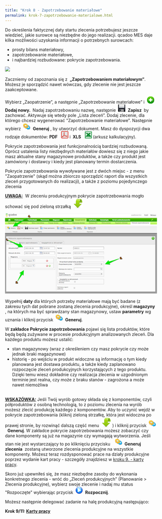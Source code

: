 ```yaml
---
title: "Krok 8 - Zapotrzebowanie materiałowe"
permalink: krok-7-zapotrzebowanie-materialowe.html
---
```

Do określenia faktycznej daty startu zlecenia potrzebujesz jeszcze wiedzieć, jakie surowce są niezbędne do jego realizacji. qcadoo MES daje kilka możliwości uzyskania informacji o potrzebnych surowcach:

- prosty bilans materiałowy,
- zapotrzebowanie materiałowe,
- i najbardziej rozbudowane: pokrycie zapotrzebowania.

 ![](/images/zapotrzebowanie-%20zapotrzebowanie%20materia%C5%82owe.png)
  

Zaczniemy od zapoznania się z&nbsp; **„Zapotrzebowaniem materiałowym”**. Możesz je sporządzić nawet wówczas, gdy zlecenie nie jest jeszcze zaakceptowane.

Wybierz „Zaopatrzenie”, a następnie „Zapotrzebowanie materiałowe” i&nbsp; ![Dodaj nowy](/images/newIcon24.png)&nbsp; **Dodaj nowy.&nbsp;** Nadaj zapotrzebowaniu nazwę, następnie&nbsp; ![Zapisz](/images/saveIcon24.png)&nbsp; **Zapisz&nbsp;** by zachować. Aktywuje się wtedy pole „Lista zleceń”. Dodaj zlecenie, dla którego chcesz wygenerować "Zapotrzebowanie materiałowe". Następnie wybierz&nbsp; ![Generuj](/images/generateIcon24.png)&nbsp; **Generuj** , by utworzyć dokument. Masz do dyspozycji dwa rodzaje dokumentów: **PDF** &nbsp; ![PDF](/images/pdfIcon24.png)&nbsp;i **&nbsp;XLS** &nbsp; ![XLS](/images/xlsIcon24.png)&nbsp;(arkusz kalkulacyjny).

Pokrycie zapotrzebowania jest funkcjonalnością bardziej rozbudowaną. Oprócz ustalenia listy niezbędnych materiałów dowiesz się z niego jakie masz aktualne stany magazynowe produktów, a także czy produkt jest zamówiony i dostawcy i kiedy jest planowany termin dostarczenia.

Pokrycie zapotrzebowania wywoływane jest z dwóch miejsc - z menu "Zaopatrzenie" (skąd można zbiorczo sporządzić raport dla wszystkich zleceń przygotowanych do realizacji), a także z poziomu pojedynczego zlecenia&nbsp;

**<u>UWAGA:</u>** &nbsp;W&nbsp;zleceniu produkcyjnym pokrycie zapotrzebowania mogło schować się pod&nbsp;zieloną strzałką&nbsp; ![](/images/dropdownIcon32.png)   

[![](/images/pokrycie_zap.png)](/images/pokrycie_zap.png)

Wypełnij **daty** dla których potrzeby materiałowe mają być badane (z zakresu tych dat pobrane zostaną zlecenia produkcyjne), określ **magazyny** , na których ma być sprawdzany stan magazynowy, ustaw **parametry** wg uznania i kliknij&nbsp;przycisk&nbsp; ![](/images/generateIcon24.png)&nbsp; **Generuj**.

W **zakładce Pokrycie zapotrzebowania** pojawi się lista produktów, które będą będą zużywane w procesie produkcyjnym analizowanych zleceń. Dla każdego produktu możesz ustalić:

- stan magazynowy (wraz z określeniem czy masz pokrycie czy może jednak braki magazynowe)
- historię - po wejściu w produkt widoczne są informację o tym kiedy planowana jest dostawa produktu, a także kiedy zaplanowano rozpoczęcie zleceń produkcyjnych korzystających z tego produktu. Dzięki temu wiesz dokładnie czy realizacja zlecenia w uzgodnionym terminie jest realna, czy może z braku stanów - zagrożona a może nawet niemożliwa

<u style="font-weight:bold"><br>
        WSKAZÓWKA:</u>&nbsp;Jeśli Twój wyrób gotowy składa się z komponentów, czyli półproduktów z osobną technologią, to z poziomu zlecenia na wyrób możesz zlecić produkcję każdego z komponentów. Aby to uczynić wejdź w pokrycie zapotrzebowania (kliknij zieloną strzałkę, która jest widoczna po prawej stronie, by rozwinąć dalszą część menu&nbsp; ![](/images/dropdownIcon32.png)&nbsp;) i kliknij&nbsp;przycisk&nbsp; ![](/images/generateIcon24.png)&nbsp; **Generuj**. W zakładce pokrycie zapotrzebowania możesz zobaczyć czy dane komponenty są już na magazynie czy wymagają wytworzenia. Jeśli stan nie jest wystarczający to po kliknięciu przycisku &nbsp;&nbsp; ![](/images/generateIcon24.png)&nbsp; **Generuj zlecenia** &nbsp;zostaną utworzone zlecenia produkcyjne na wszystkie komponenty. Możesz teraz rozdysponować prace na działy produkcyjne poprzez wydanie kart pracy - szczegóły znajdziesz w&nbsp;[kroku 9. - karty pracy](/krok-8-karty-pracy).

  

Skoro już upewniłeś się, że masz niezbędne zasoby do wykonania konkretnego zlecenia - wróć do „Zleceń produkcyjnych” (Planowanie \> Zlecenia produkcyjne), wybierz swoje zlecenie i nadaj mu status "Rozpoczęte" wybierając przycisk&nbsp; ![Rozpocznij](/images/startIcon24.png)&nbsp; **Rozpocznij**.&nbsp;&nbsp;

Możesz następnie delegować zadanie na halę produkcyjną następująco:

**Krok 9/11: [Karty pracy](/krok-8-karty-pracy)**

